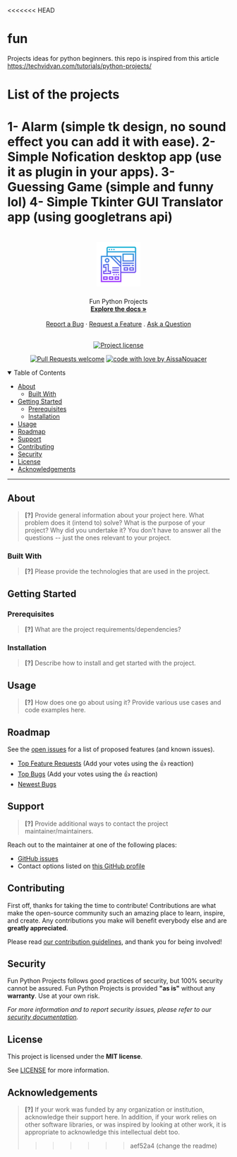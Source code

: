 <<<<<<< HEAD
# fun
Projects ideas for python beginners. 
this repo is inspired from this article https://techvidvan.com/tutorials/python-projects/

# List of the projects
1- Alarm (simple tk design, no sound effect you can add it with ease).
2- Simple Nofication desktop app (use it as plugin in your apps).
3- Guessing Game (simple and funny lol)
4- Simple Tkinter GUI Translator app (using googletrans api) 
=======
<h1 align="center">
  <a href="https://github.com/AissaNouacer/fun">
    <!-- Please provide path to your logo here -->
    <img src="docs/images/logo.svg" alt="Logo" width="100" height="100">
  </a>
</h1>

<div align="center">
  Fun Python Projects
  <br />
  <a href="#about"><strong>Explore the docs »</strong></a>
  <br />
  <br />
  <a href="https://github.com/AissaNouacer/fun/issues/new?assignees=&labels=bug&template=01_BUG_REPORT.md&title=bug%3A+">Report a Bug</a>
  ·
  <a href="https://github.com/AissaNouacer/fun/issues/new?assignees=&labels=enhancement&template=02_FEATURE_REQUEST.md&title=feat%3A+">Request a Feature</a>
  .
  <a href="https://github.com/AissaNouacer/fun/issues/new?assignees=&labels=question&template=04_SUPPORT_QUESTION.md&title=support%3A+">Ask a Question</a>
</div>

<div align="center">
<br />

[![Project license](https://img.shields.io/github/license/AissaNouacer/fun.svg?style=flat-square)](LICENSE)

[![Pull Requests welcome](https://img.shields.io/badge/PRs-welcome-ff69b4.svg?style=flat-square)](https://github.com/AissaNouacer/fun/issues?q=is%3Aissue+is%3Aopen+label%3A%22help+wanted%22)
[![code with love by AissaNouacer](https://img.shields.io/badge/%3C%2F%3E%20with%20%E2%99%A5%20by-AissaNouacer-ff1414.svg?style=flat-square)](https://github.com/AissaNouacer)

</div>

<details open="open">
<summary>Table of Contents</summary>

- [About](#about)
  - [Built With](#built-with)
- [Getting Started](#getting-started)
  - [Prerequisites](#prerequisites)
  - [Installation](#installation)
- [Usage](#usage)
- [Roadmap](#roadmap)
- [Support](#support)
- [Contributing](#contributing)
- [Security](#security)
- [License](#license)
- [Acknowledgements](#acknowledgements)

</details>

---

## About

> **[?]**
> Provide general information about your project here.
> What problem does it (intend to) solve?
> What is the purpose of your project?
> Why did you undertake it?
> You don't have to answer all the questions -- just the ones relevant to your project.



### Built With

> **[?]**
> Please provide the technologies that are used in the project.

## Getting Started

### Prerequisites

> **[?]**
> What are the project requirements/dependencies?

### Installation

> **[?]**
> Describe how to install and get started with the project.

## Usage

> **[?]**
> How does one go about using it?
> Provide various use cases and code examples here.

## Roadmap

See the [open issues](https://github.com/AissaNouacer/fun/issues) for a list of proposed features (and known issues).

- [Top Feature Requests](https://github.com/AissaNouacer/fun/issues?q=label%3Aenhancement+is%3Aopen+sort%3Areactions-%2B1-desc) (Add your votes using the 👍 reaction)
- [Top Bugs](https://github.com/AissaNouacer/fun/issues?q=is%3Aissue+is%3Aopen+label%3Abug+sort%3Areactions-%2B1-desc) (Add your votes using the 👍 reaction)
- [Newest Bugs](https://github.com/AissaNouacer/fun/issues?q=is%3Aopen+is%3Aissue+label%3Abug)

## Support

> **[?]**
> Provide additional ways to contact the project maintainer/maintainers.

Reach out to the maintainer at one of the following places:

- [GitHub issues](https://github.com/AissaNouacer/fun/issues/new?assignees=&labels=question&template=04_SUPPORT_QUESTION.md&title=support%3A+)
- Contact options listed on [this GitHub profile](https://github.com/AissaNouacer)


## Contributing

First off, thanks for taking the time to contribute! Contributions are what make the open-source community such an amazing place to learn, inspire, and create. Any contributions you make will benefit everybody else and are **greatly appreciated**.


Please read [our contribution guidelines](docs/CONTRIBUTING.md), and thank you for being involved!


## Security

Fun Python Projects follows good practices of security, but 100% security cannot be assured.
Fun Python Projects is provided **"as is"** without any **warranty**. Use at your own risk.

_For more information and to report security issues, please refer to our [security documentation](docs/SECURITY.md)._

## License

This project is licensed under the **MIT license**.

See [LICENSE](LICENSE) for more information.

## Acknowledgements

> **[?]**
> If your work was funded by any organization or institution, acknowledge their support here.
> In addition, if your work relies on other software libraries, or was inspired by looking at other work, it is appropriate to acknowledge this intellectual debt too.
>>>>>>> aef52a4 (change the readme)
